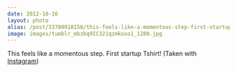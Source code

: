 ```yaml
---
date: 2012-10-16
layout: photo
alias: /post/33700910158/this-feels-like-a-momentous-step-first-startup
image: images/tumblr_mbzbq9IC321qzmkoso1_1280.jpg
---
```


This feels like a momentous step. First startup Tshirt!  (Taken with <a href="http://instagram.com">Instagram</a>)
